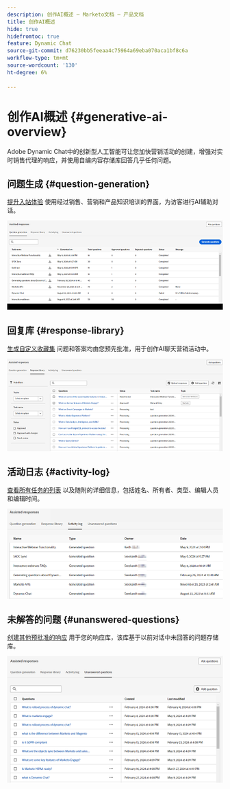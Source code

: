 ```yaml
---
description: 创作AI概述 — Marketo文档 — 产品文档
title: 创作AI概述
hide: true
hidefromtoc: true
feature: Dynamic Chat
source-git-commit: d76230bb5feeaa4c75964a69eba070aca1bf8c6a
workflow-type: tm+mt
source-wordcount: '130'
ht-degree: 6%

---
```


# 创作AI概述 {#generative-ai-overview}

Adobe Dynamic Chat中的创新型人工智能可让您加快营销活动的创建，增强对实时销售代理的响应，并使用自编内容存储库回答几乎任何问题。

## 问题生成 {#question-generation}

[提升入站体验](/help/marketo/product-docs/demand-generation/dynamic-chat/generative-ai/question-generation.md) 使用经过销售、营销和产品知识培训的界面，为访客进行AI辅助对话。

![](assets/generative-ai-overview-1.png)

## 回复库 {#response-library}

[生成自定义收藏集](/help/marketo/product-docs/demand-generation/dynamic-chat/generative-ai/response-library.md) 问题和答案均由您预先批准，用于创作AI聊天营销活动中。

![](assets/generative-ai-overview-2.png)

## 活动日志 {#activity-log}

[查看所有任务的列表](/help/marketo/product-docs/demand-generation/dynamic-chat/generative-ai/activity-log.md) 以及随附的详细信息，包括姓名、所有者、类型、编辑人员和编辑时间。

![](assets/generative-ai-overview-3.png)

## 未解答的问题 {#unanswered-questions}

[创建其他预批准的响应](/help/marketo/product-docs/demand-generation/dynamic-chat/generative-ai/unanswered-questions.md) 用于您的响应库，该库基于以前对话中未回答的问题存储库。

![](assets/generative-ai-overview-4.png)
